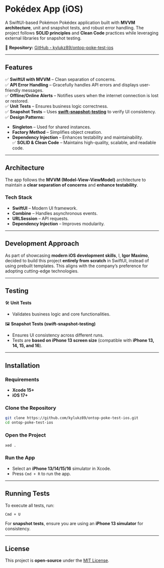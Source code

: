 # Pokédex App (iOS)

A SwiftUI-based Pokémon Pokédex application built with **MVVM architecture**, unit and snapshot tests, and robust error handling. The project follows **SOLID principles** and **Clean Code** practices while leveraging external libraries for snapshot testing.

📌 **Repository:** [GitHub - kylukz89/ontop-poke-test-ios](https://github.com/kylukz89/ontop-poke-test-ios)  

---

## **Features**

✅ **SwiftUI with MVVM** – Clean separation of concerns.  
✅ **API Error Handling** – Gracefully handles API errors and displays user-friendly messages.  
✅ **Offline/Online Alerts** – Notifies users when the internet connection is lost or restored.  
✅ **Unit Tests** – Ensures business logic correctness.  
✅ **Snapshot Tests** – Uses **[swift-snapshot-testing](https://github.com/pointfreeco/swift-snapshot-testing)** to verify UI consistency.  
✅ **Design Patterns:**  
  - **Singleton** – Used for shared instances.  
  - **Factory Method** – Simplifies object creation.  
  - **Dependency Injection** – Enhances testability and maintainability.  
✅ **SOLID & Clean Code** – Maintains high-quality, scalable, and readable code.  

---

## **Architecture**

The app follows the **MVVM (Model-View-ViewModel)** architecture to maintain a **clear separation of concerns** and **enhance testability**.

### **Tech Stack**
- **SwiftUI** – Modern UI framework.  
- **Combine** – Handles asynchronous events.  
- **URLSession** – API requests.  
- **Dependency Injection** – Improves modularity.  

---

## **Development Approach**

As part of showcasing **modern iOS development skills**, I, **Igor Maximo**, decided to build this project **entirely from scratch** in SwiftUI, instead of using prebuilt templates. This aligns with the company’s preference for adopting cutting-edge technologies.

---

## **Testing**

🛠 **Unit Tests**  
- Validates business logic and core functionalities.  

🖼 **Snapshot Tests (swift-snapshot-testing)**  
- Ensures UI consistency across different runs.  
- Tests are **based on iPhone 13 screen size** (compatible with **iPhone 13, 14, 15, and 16**).  

---

## **Installation**

### **Requirements**
- **Xcode 15+**  
- **iOS 17+**  

### **Clone the Repository**

```sh
git clone https://github.com/kylukz89/ontop-poke-test-ios.git
cd ontop-poke-test-ios
```

### **Open the Project**

```sh
xed .
```

### **Run the App**
- Select an **iPhone 13/14/15/16** simulator in Xcode.  
- Press `Cmd + R` to run the app.  

---

## **Running Tests**

To execute all tests, run:

```sh
Cmd + U
```

For **snapshot tests**, ensure you are using an **iPhone 13 simulator** for consistency.

---

## **License**

This project is **open-source** under the [MIT License](LICENSE).

